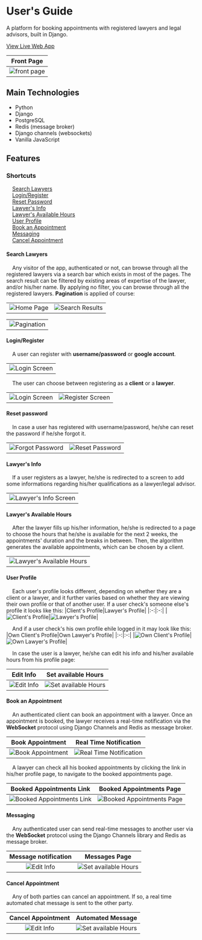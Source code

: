 # User's Guide

A platform for booking appointments with registered lawyers and legal advisors, built in Django.

[View Live Web App](https://lawyer-appointment-app.onrender.com)

|Front Page|
|:-:|
|![front page](screenshots/front-page.webp)|

## Main Technologies

- Python
- Django
- PostgreSQL
- Redis (message broker)
- Django channels (websockets)
- Vanilla JavaScript

## Features

### Shortcuts

&nbsp;&nbsp;&nbsp;&nbsp;[Search Lawyers](#search-lawyers)\
&nbsp;&nbsp;&nbsp;&nbsp;[Login/Register](#loginregister)\
&nbsp;&nbsp;&nbsp;&nbsp;[Reset Password](#reset-password)\
&nbsp;&nbsp;&nbsp;&nbsp;[Lawyer's Info](#lawyers-info)\
&nbsp;&nbsp;&nbsp;&nbsp;[Lawyer's Available Hours](#lawyers-available-hours)\
&nbsp;&nbsp;&nbsp;&nbsp;[User Profile](#user-profile)\
&nbsp;&nbsp;&nbsp;&nbsp;[Book an Appointment](#book-an-appointment)\
&nbsp;&nbsp;&nbsp;&nbsp;[Messaging](#messaging)\
&nbsp;&nbsp;&nbsp;&nbsp;[Cancel Appointment](#cancel-appointment)

#### Search Lawyers
&nbsp;&nbsp;&nbsp;&nbsp;Any visitor of the app, authenticated or not, can browse through all the registered lawyers via a search bar which exists in most of the pages. The search result can be filtered by existing areas of expertise of the lawyer, and/or his/her name. By applying no filter, you can browse through all the registered lawyers. **Pagination** is applied of course:

|||
|:-:|:-:|
|![Home Page](screenshots/home-page.webp)|![Search Results](screenshots/search-results.webp)|

||
|:-:|
|![Pagination](screenshots/pagination.webp)|

#### Login/Register
&nbsp;&nbsp;&nbsp;&nbsp;A user can register with **username/password** or **google account**.

||
|:-:|
|![Login Screen](screenshots/login.webp)|

&nbsp;&nbsp;&nbsp;&nbsp;The user can choose between registering as a **client** or a **lawyer**.

|||
|:-:|:-:|
|![Login Screen](screenshots/question-specialty.webp)|![Register Screen](screenshots/register.webp)|

#### Reset password

&nbsp;&nbsp;&nbsp;&nbsp;In case a user has registered with username/password, he/she can reset the password if he/she forgot it.

|||
|:-:|:-:|
|![Forgot Password](screenshots/forgot-password.webp)|![Reset Password](screenshots/reset-password.webp)|

#### Lawyer's Info

&nbsp;&nbsp;&nbsp;&nbsp;If a user registers as a lawyer, he/she is redirected to a screen to add some informations regarding his/her qualifications as a lawyer/legal advisor.

||
|:-:|
|![Lawyer's Info Screen](screenshots/lawyer-info.webp)|

#### Lawyer's Available Hours

&nbsp;&nbsp;&nbsp;&nbsp;After the lawyer fills up his/her information, he/she is redirected to a page to choose the hours that he/she is available for the next 2 weeks, the appointments' duration and the breaks in between. Then, the algorithm generates the available appointments, which can be chosen by a client. 

||
|:-:|
|![Lawyer's Available Hours](screenshots/available-hours.webp)|

#### User Profile

&nbsp;&nbsp;&nbsp;&nbsp;Each user's profile looks different, depending on whether they are a client or a lawyer, and it further varies based on whether they are viewing their own profile or that of another user.
If a user check's someone else's profile it looks like this:
|Client's Profile|Lawyer's Profile|
|:-:|:-:|
|![Client's Profile](screenshots/client-profile.webp)|![Lawyer's Profile](screenshots/lawyer-profile.webp)|

&nbsp;&nbsp;&nbsp;&nbsp;And if a user check's his own profile ehile logged in it may look like this:
|Own Client's Profile|Own Lawyer's Profile|
|:-:|:-:|
|![Own Client's Profile](screenshots/own-client-profile.webp)|![Own Lawyer's Profile](screenshots/own-lawyer-profile.webp)|

&nbsp;&nbsp;&nbsp;&nbsp;In case the user is a lawyer, he/she can edit his info and his/her available hours from his profile page:

|Edit Info|Set available Hours|
|:-:|:-:|
|![Edit Info](screenshots/edit-lawyer-info.webp)|![Set available Hours](screenshots/set-available-hours.webp)|

#### Book an Appointment

&nbsp;&nbsp;&nbsp;&nbsp;An authenticated client can book an appointment with a lawyer. Once an appointment is booked, the lawyer receives a real-time notification via the **WebSocket** protocol using Django Channels and Redis as message broker.

|Book Appointment|Real Time Notification|
|:-:|:-:|
|![Book Appointment](screenshots/book-appointment.webp)|![Real Time Notification](screenshots/real-time-notification.webp)|

&nbsp;&nbsp;&nbsp;&nbsp;A lawyer can check all his booked appointments by clicking the link in his/her profile page, to navigate to the booked appointments page.

|Booked Appointments Link|Booked Appointments Page|
|:-:|:-:|
|![Booked Appointments Link](screenshots/booked-appointments-link.webp)|![Booked Appointments Page](screenshots/booked-appointments-page.webp)|

#### Messaging

&nbsp;&nbsp;&nbsp;&nbsp;Any authenticated user can send real-time messages to another user via the **WebSocket** protocol using the Django Channels library and Redis as message broker.

|Message notification|Messages Page|
|:-:|:-:|
|![Edit Info](screenshots/message-notification.webp)|![Set available Hours](screenshots/messages-page.webp)|

#### Cancel Appointment

&nbsp;&nbsp;&nbsp;&nbsp;Any of both parties can cancel an appointment. If so, a real time automated chat message is sent to the other party.

|Cancel Appointment|Automated Message|
|:-:|:-:|
|![Edit Info](screenshots/cancel-appointment.webp)|![Set available Hours](screenshots/automated-message.webp)|